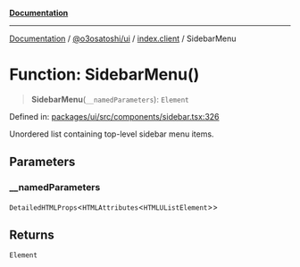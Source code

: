 [**Documentation**](../../../../README.md)

***

[Documentation](../../../../README.md) / [@o3osatoshi/ui](../../README.md) / [index.client](../README.md) / SidebarMenu

# Function: SidebarMenu()

> **SidebarMenu**(`__namedParameters`): `Element`

Defined in: [packages/ui/src/components/sidebar.tsx:326](https://github.com/o3osatoshi/experiment/blob/67ff251451cab829206391b718d971ec20ce4dfb/packages/ui/src/components/sidebar.tsx#L326)

Unordered list containing top-level sidebar menu items.

## Parameters

### \_\_namedParameters

`DetailedHTMLProps`\<`HTMLAttributes`\<`HTMLUListElement`\>\>

## Returns

`Element`
